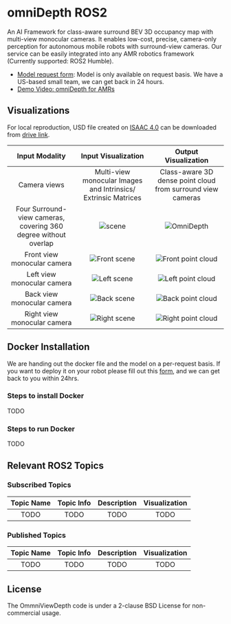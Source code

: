 
# omniDepth ROS2
An AI Framework for class-aware surround BEV 3D occupancy map with multi-view monocular cameras. It enables low-cost, precise, camera-only perception for autonomous mobile robots with surround-view cameras.
Our service can be easily integrated into any AMR robotics framework (Currently supported: ROS2 Humble). 

* [Model request form](https://forms.gle/2JLW8mkCmrBkLmZw8): Model is only available on request basis. We have a US-based small team, we can get back in 24 hours.
* [Demo Video: omniDepth for AMRs](https://www.youtube.com/watch?v=T_HIsUSDyoQ&ab_channel=SynapseMobility)

## Visualizations
For local reproduction, USD file created on [ISAAC 4.0](https://developer.nvidia.com/blog/supercharge-robotics-workflows-with-ai-and-simulation-using-nvidia-isaac-sim-4-0-and-nvidia-isaac-lab/) can be downloaded from [drive link](https://drive.google.com/file/d/1CKsHDYRw4J_wQ6_jgNjwoaswgUvqomCb/view?usp=drive_link).

| Input Modality |            Input Visualization        |            Output Visualization           |
|:--------------------------------------:|:--------------------------------------:|:--------------------------------------:|
|Camera views| Multi-view monocular Images and Intrinsics/ Extrinsic Matrices | Class-aware 3D dense point cloud from surround view cameras |
| Four Surround-view cameras, covering 360 degree without overlap| ![scene](https://github.com/synapsemobility/omnidepth_ros2/blob/main/visualizations/scene.gif)| ![OmniDepth](https://github.com/synapsemobility/omnidepth_ros2/blob/main/visualizations/omniDepth.gif)|
| Front view monocular camera | ![Front scene](https://github.com/synapsemobility/omnidepth_ros2/blob/main/visualizations/scene_front.gif) | ![Front point cloud](https://github.com/synapsemobility/omnidepth_ros2/blob/main/visualizations/pcl_front.gif)|
| Left view monocular camera | ![Left scene](https://github.com/synapsemobility/omnidepth_ros2/blob/main/visualizations/scene_left.gif) | ![Left point cloud](https://github.com/synapsemobility/omnidepth_ros2/blob/main/visualizations/pcl_left.gif)|
| Back view monocular camera | ![Back scene](https://github.com/synapsemobility/omnidepth_ros2/blob/main/visualizations/scene_back.gif) | ![Back point cloud](https://github.com/synapsemobility/omnidepth_ros2/blob/main/visualizations/pcl_back.gif)|
| Right view monocular camera | ![Right scene](https://github.com/synapsemobility/omnidepth_ros2/blob/main/visualizations/scene_right.gif) | ![Right point cloud](https://github.com/synapsemobility/omnidepth_ros2/blob/main/visualizations/pcl_right.gif)|

## Docker Installation
We are handing out the docker file and the model on a per-request basis. If you want to deploy it on your robot please fill out this [form](https://forms.gle/2JLW8mkCmrBkLmZw8), and we can get back to you within 24hrs.

### Steps to install Docker
TODO
### Steps to run Docker
TODO
## Relevant ROS2 Topics

### Subscribed Topics
|            Topic Name           |            Topic Info           |     Description  | Visualization | 
|:--------------------------------------:|:--------------------------------------:| :--------------------------------------:| :--------------------------------------:|
| TODO | TODO |TODO | TODO | 

### Published Topics
|            Topic Name           |            Topic Info           |     Description  | Visualization | 
|:--------------------------------------:|:--------------------------------------:| :--------------------------------------:| :--------------------------------------:|
| TODO | TODO |TODO | TODO | 

## License
The OmmniViewDepth code is under a 2-clause BSD License for non-commercial usage.

